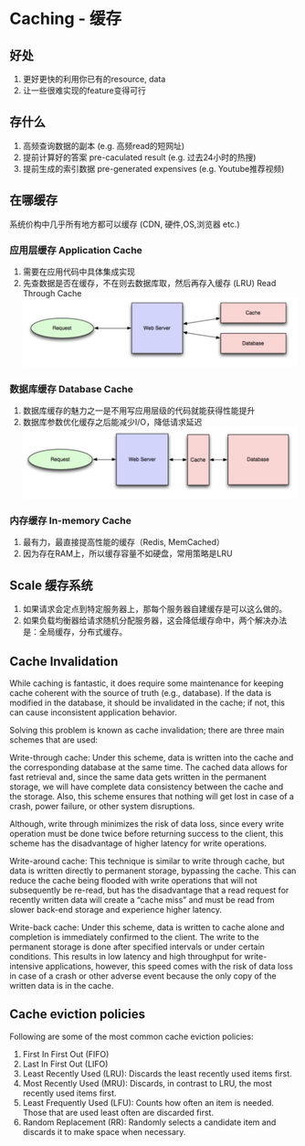 # Caching - 缓存

## 好处
1. 更好更快的利用你已有的resource, data
2. 让一些很难实现的feature变得可行

## 存什么
1. 高频查询数据的副本 (e.g. 高频read的短网址) 
2. 提前计算好的答案 pre-caculated result (e.g. 过去24小时的热搜)
3. 提前生成的索引数据 pre-generated expensives (e.g. Youtube推荐视频)

## 在哪缓存
系统价构中几乎所有地方都可以缓存 (CDN, 硬件,OS,浏览器 etc.)
### 应用层缓存 Application Cache
1. 需要在应用代码中具体集成实现
2. 先查数据是否在缓存，不在则去数据库取，然后再存入缓存 (LRU) Read Through Cache
![alt text](https://github.com/rcpenny/interviews/blob/master/design/sys-design/statics/app-cache.png)
### 数据库缓存 Database Cache
1. 数据库缓存的魅力之一是不用写应用层级的代码就能获得性能提升
2. 数据库参数优化缓存之后能减少I/O，降低请求延迟
![alt text](https://github.com/rcpenny/interviews/blob/master/design/sys-design/statics/db-cache.png)
### 内存缓存 In-memory Cache
1. 最有力，最直接提高性能的缓存（Redis, MemCached）
2. 因为存在RAM上，所以缓存容量不如硬盘，常用策略是LRU 

## Scale 缓存系统
1. 如果请求会定点到特定服务器上，那每个服务器自建缓存是可以这么做的。
2. 如果负载均衡器给请求随机分配服务器，这会降低缓存命中，两个解决办法是：全局缓存，分布式缓存。

## Cache Invalidation
While caching is fantastic, it does require some maintenance for keeping cache coherent with the source of truth (e.g., database). If the data is modified in the database, it should be invalidated in the cache; if not, this can cause inconsistent application behavior.

Solving this problem is known as cache invalidation; there are three main schemes that are used:

Write-through cache: Under this scheme, data is written into the cache and the corresponding database at the same time. The cached data allows for fast retrieval and, since the same data gets written in the permanent storage, we will have complete data consistency between the cache and the storage. Also, this scheme ensures that nothing will get lost in case of a crash, power failure, or other system disruptions.

Although, write through minimizes the risk of data loss, since every write operation must be done twice before returning success to the client, this scheme has the disadvantage of higher latency for write operations.

Write-around cache: This technique is similar to write through cache, but data is written directly to permanent storage, bypassing the cache. This can reduce the cache being flooded with write operations that will not subsequently be re-read, but has the disadvantage that a read request for recently written data will create a “cache miss” and must be read from slower back-end storage and experience higher latency.

Write-back cache: Under this scheme, data is written to cache alone and completion is immediately confirmed to the client. The write to the permanent storage is done after specified intervals or under certain conditions. This results in low latency and high throughput for write-intensive applications, however, this speed comes with the risk of data loss in case of a crash or other adverse event because the only copy of the written data is in the cache.

## Cache eviction policies
Following are some of the most common cache eviction policies:

1. First In First Out (FIFO)
2. Last In First Out (LIFO)
3. Least Recently Used (LRU): Discards the least recently used items first.
4. Most Recently Used (MRU): Discards, in contrast to LRU, the most recently used items first.
5. Least Frequently Used (LFU): Counts how often an item is needed. Those that are used least often are discarded first.
6. Random Replacement (RR): Randomly selects a candidate item and discards it to make space when necessary.